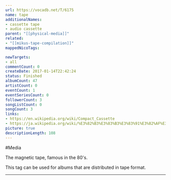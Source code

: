 ```yaml
---
url: https://vocadb.net/T/6175
name: tape
additionalNames: 
- cassette tape
- audio cassette
parent: "[[physical-media]]"
related:
- "[[mikus-tape-compilation]]"
mappedNicoTags:

newTargets:
- all
commentCount: 0
createDate: 2017-01-14T22:42:24
status: Finished
albumCount: 47
artistCount: 0
eventCount: 1
eventSeriesCount: 0
followerCount: 3
songListCount: 0
songCount: 3
links: 
- https://en.wikipedia.org/wiki/Compact_Cassette
- https://ja.wikipedia.org/wiki/%E3%82%B3%E3%83%B3%E3%83%91%E3%82%AF%E3%83%88%E3%82%AB%E3%82%BB%E3%83%83%E3%83%88
picture: true
descriptionLength: 108
---
```


#Media

The magnetic tape, famous in the 80's.

This tag can be used for albums that are distributed in tape format.

---

